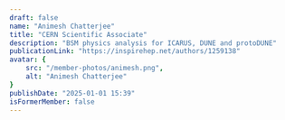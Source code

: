 ```yaml
---
draft: false
name: "Animesh Chatterjee"
title: "CERN Scientific Associate"
description: "BSM physics analysis for ICARUS, DUNE and protoDUNE"
publicationLink: "https://inspirehep.net/authors/1259138"
avatar: {
    src: "/member-photos/animesh.png",
    alt: "Animesh Chatterjee"
}
publishDate: "2025-01-01 15:39"
isFormerMember: false
---
```

